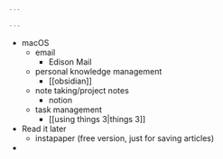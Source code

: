 ```yaml
---

---
```

- macOS
	- email
		- Edison Mail
	- personal knowledge management
		- [[obsidian]]
	- note taking/project notes
		- notion 
	- task management
		- [[using things 3|things 3]]
- Read it later
	- instapaper (free version, just for saving articles)
- 